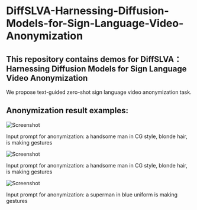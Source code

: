 # DiffSLVA-Harnessing-Diffusion-Models-for-Sign-Language-Video-Anonymization


## This repository contains demos for DiffSLVA：Harnessing Diffusion Models for Sign Language Video Anonymization
We propose text-guided zero-shot sign language video anonymization task.
## Anonymization result examples:

![Screenshot](demo/example1.gif)

Input prompt for anonymization: a handsome man in CG style, blonde hair, is making gestures

![Screenshot](demo/example2.gif)

Input prompt for anonymization: a handsome man in CG style, blonde hair, is making gestures

![Screenshot](demo/example3.gif)

Input prompt for anonymization: a superman in blue uniform is making gestures
